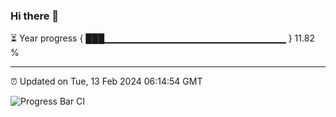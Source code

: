 ### Hi there 👋

⏳ Year progress { ███▁▁▁▁▁▁▁▁▁▁▁▁▁▁▁▁▁▁▁▁▁▁▁▁▁▁▁ } 11.82 %

---

⏰ Updated on Tue, 13 Feb 2024 06:14:54 GMT

![Progress Bar CI](https://github.com/liununu/liununu/workflows/Progress%20Bar%20CI/badge.svg)
